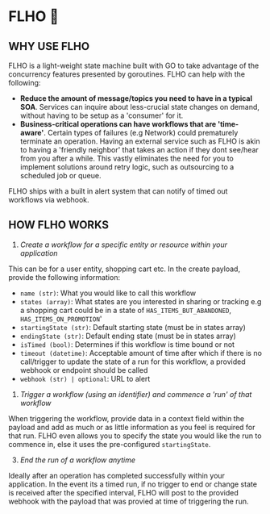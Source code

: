 # FLHO 🚀

## WHY USE FLHO

FLHO is a light-weight state machine built with GO to take advantage of the concurrency features presented by goroutines. FLHO can help with the following:

- **Reduce the amount of message/topics you need to have in a typical SOA**. Services can inquire about less-crucial state changes on demand, without having to be setup as a 'consumer' for it.
- **Business-critical operations can have workflows that are 'time-aware'**. Certain types of failures (e.g Network) could prematurely terminate an operation. Having an external service such as FLHO is akin to having a 'friendly neighbor' that takes an action if they dont see/hear from you after a while. This vastly eliminates the need for you to implement solutions around retry logic, such as outsourcing to a scheduled job or queue.

FLHO ships with a built in alert system that can notify of timed out workflows via webhook.

## HOW FLHO WORKS

1. _Create a workflow for a specific entity or resource within your application_

This can be for a user entity, shopping cart etc. In the create payload, provide the following information:

- `name (str)`: What you would like to call this workflow
- `states (array)`: What states are you interested in sharing or tracking e.g a shopping cart could be in a state of `HAS_ITEMS_BUT_ABANDONED`, `HAS_ITEMS_ON_PROMOTION`'
- `startingState (str)`: Default starting state (must be in states array)
- `endingState (str)`: Default ending state (must be in states array)
- `isTimed (bool)`: Determines if this workflow is time bound or not
- `timeout (datetime)`: Acceptable amount of time after which if there is no call/trigger to update the state of a run for this workflow, a provided webhook or endpoint should be called
- `webhook (str) | optional`: URL to alert

1. _Trigger a workflow (using an identifier) and commence a 'run' of that workflow_

When triggering the workflow, provide data in a context field within the payload and add as much or as little information as you feel is required for that run. FLHO even allows you to specify the state you would like the run to commence in, else it uses the pre-configured `startingState`.

3. _End the run of a workflow anytime_

Ideally after an operation has completed successfully within your application. In the event its a timed run, if no trigger to end or change state is received after the specified interval, FLHO will post to the provided webhook with the payload that was provied at time of triggering the run.
